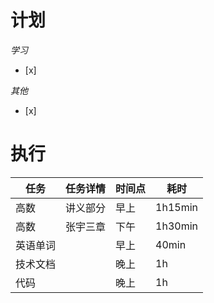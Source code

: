 # **计划**
*学习*
- [x] 

*其他*
- [x] 

# **执行**

| 任务   | 任务详情 | 时间点 | 耗时      |
| ---- | ---- | --- | ------- |
| 高数   | 讲义部分 | 早上  | 1h15min |
| 高数   | 张宇三章 | 下午  | 1h30min |
| 英语单词 |      | 早上  | 40min   |
| 技术文档 |      | 晚上  | 1h      |
| 代码   |      | 晚上  | 1h      |

